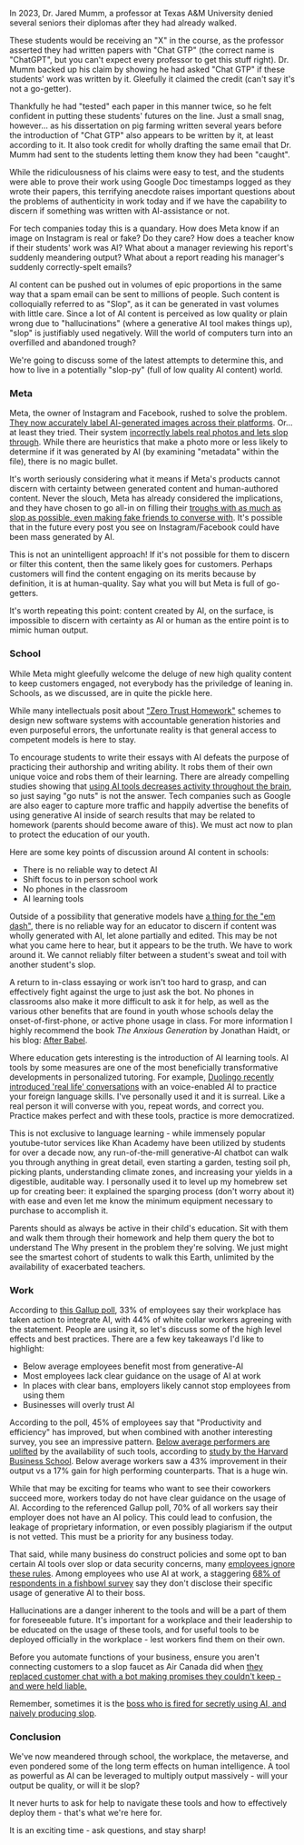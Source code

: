 In 2023, Dr. Jared Mumm, a professor at Texas A&M University denied several seniors their diplomas after they had already walked.

These students would be receiving an "X" in the course, as the professor asserted they had written papers with "Chat GTP" (the correct name is "ChatGPT", but you can't expect every professor to get this stuff right). Dr. Mumm backed up his claim by showing he had asked "Chat GTP" if these students' work was written by it. Gleefully it claimed the credit (can't say it's not a go-getter). 

Thankfully he had "tested" each paper in this manner twice, so he felt confident in putting these students' futures on the line. Just a small snag, however... as his dissertation on pig farming written several years before the introduction of "Chat GTP" also appears to be written by it, at least according to it. It also took credit for wholly drafting the same email that Dr. Mumm had sent to the students letting them know they had been "caught".

While the ridiculousness of his claims were easy to test, and the students were able to prove their work using Google Doc timestamps logged as they wrote their papers, this terrifying anecdote raises important questions about the problems of authenticity in work today and if we have the capability to discern if something was written with AI-assistance or not.

For tech companies today this is a quandary. How does Meta know if an image on Instagram is real or fake? Do they care? How does a teacher know if their students' work was AI? What about a manager reviewing his report's suddenly meandering output? What about a report reading his manager's suddenly correctly-spelt emails?

AI content can be pushed out in volumes of epic proportions in the same way that a spam email can be sent to millions of people. Such content is colloquially referred to as "Slop", as it can be generated in vast volumes with little care. Since a lot of AI content is perceived as low quality or plain wrong due to "hallucinations" (where a generative AI tool makes things up), "slop" is justifiably used negatively. Will the world of computers turn into an overfilled and abandoned trough?

We're going to discuss some of the latest attempts to determine this, and how to live in a potentially "slop-py" (full of low quality AI content) world. 

### Meta

Meta, the owner of Instagram and Facebook, rushed to solve the problem. [They now accurately label AI-generated images across their platforms](https://about.fb.com/news/2024/02/labeling-ai-generated-images-on-facebook-instagram-and-threads/). Or... at least they tried. Their system [incorrectly labels real photos and lets slop through](https://www.techradar.com/cameras/photography/instagram-is-tagging-real-photos-as-made-with-ai-and-photographers-arent-happy). While there are heuristics that make a photo more or less likely to determine if it was generated by AI (by examining "metadata" within the file), there is no magic bullet. 

It's worth seriously considering what it means if Meta's products cannot discern with certainty between generated content and human-authored content. Never the slouch, Meta has already considered the implications, and they have chosen to go all-in on filling their [troughs with as much as slop as possible, even making fake friends to converse with](https://www.wsj.com/tech/ai/mark-zuckerberg-ai-digital-future-0bb04de7?gaa_at=eafs&gaa_n=ASWzDAhDpTQCsAOr-WioewDjnwS3nXEg2UejWsUPxXr2Md9CW35SSLJBI3_zEAF82wQ%3D&gaa_ts=687ade2a&gaa_sig=nJF7u5zhILB7BybJa4LLLJ5fGyDzEcpG77VYPaqyzPpVePLMq67B-YnWJn4N0jXDDVPyW6GuxO0coslDuLw1FQ%3D%3D). It's possible that in the future every post you see on Instagram/Facebook could have been mass generated by AI.

This is not an unintelligent approach! If it's not possible for them to discern or filter this content, then the same likely goes for customers. Perhaps customers will find the content engaging on its merits because by definition, it is at human-quality. Say what you will but Meta is full of go-getters.

It's worth repeating this point: content created by AI, on the surface, is impossible to discern with certainty as AI or human as the entire point is to mimic human output.

### School
While Meta might gleefully welcome the deluge of new high quality content to keep customers engaged, not everybody has the priviledge of leaning in. Schools, as we discussed, are in quite the pickle here.

While many intellectuals posit about ["Zero Trust Homework"](https://stratechery.com/2022/ai-homework/#Zero_Trust_Homework) schemes to design new software systems with accountable generation histories and even purposeful errors, the unfortunate reality is that general access to competent models is here to stay.

To encourage students to write their essays with AI defeats the purpose of practicing their authorship and writing ability. It robs them of their own unique voice and robs them of their learning. There are already compelling studies showing that [using AI tools decreases activity throughout the brain](https://time.com/7295195/ai-chatgpt-google-learning-school/), so just saying "go nuts" is not the answer. Tech companies such as Google are also eager to capture more traffic and happily advertise the benefits of using generative AI inside of search results that may be related to homework (parents should become aware of this). We must act now to plan to protect the education of our youth.

Here are some key points of discussion around AI content in schools:

* There is no reliable way to detect AI
* Shift focus to in person school work
* No phones in the classroom
* AI learning tools

Outside of a possibility that generative models have [a thing for the "em dash"](https://www.washingtonpost.com/technology/2025/04/09/ai-em-dash-writing-punctuation-chatgpt/), there is no reliable way for an educator to discern if content was wholly generated with AI, let alone partially and edited. This may be not what you came here to hear, but it appears to be the truth. We have to work around it. We cannot reliably filter between a student's sweat and toil with another student's slop.

A return to in-class essaying or work isn't too hard to grasp, and can effectively fight against the urge to just ask the bot. No phones in classrooms also make it more difficult to ask it for help, as well as the various other benefits that are found in youth whose schools delay the onset-of-first-phone, or active phone usage in class. For more information I highly recommend the book _The Anxious Generation_ by Jonathan Haidt, or his blog: [After Babel](https://www.afterbabel.com/).

Where education gets interesting is the introduction of AI learning tools. AI tools by some measures are one of the most beneficially transformative developments in personalized tutoring. For example, [Duolingo recently introduced 'real life' conversations](https://blog.duolingo.com/video-call/) with an voice-enabled AI to practice your foreign language skills. I've personally used it and it is surreal. Like a real person it will converse with you, repeat words, and correct you. Practice makes perfect and with these tools, practice is more democratized.

This is not exclusive to language learning - while immensely popular youtube-tutor services like Khan Academy have been utilized by students for over a decade now, any run-of-the-mill generative-AI chatbot can walk you through anything in great detail, even starting a garden, testing soil ph, picking plants, understanding climate zones, and increasing your yields in a digestible, auditable way. I personally used it to level up my homebrew set up for creating beer: it explained the sparging process (don't worry about it) with ease and even let me know the minimum equipment necessary to purchase to accomplish it.

Parents should as always be active in their child's education. Sit with them and walk them through their homework and help them query the bot to understand The Why present in the problem they're solving. We just might see the smartest cohort of students to walk this Earth, unlimited by the availability of exacerbated teachers.

### Work
According to [this Gallup poll](https://www.gallup.com/workplace/651203/workplace-answering-big-questions.aspx), 33% of employees say their workplace has taken action to integrate AI, with 44% of white collar workers agreeing with the statement. People are using it, so let's discuss some of the high level effects and best practices. There are a few key takeaways I'd like to highlight:

* Below average employees benefit most from generative-AI
* Most employees lack clear guidance on the usage of AI at work
* In places with clear bans, employers likely cannot stop employees from using them
* Businesses will overly trust AI

According to the poll, 45% of employees say that "Productivity and efficiency" has improved, but when combined with another interesting survey, you see an impressive pattern. [Below average performers are uplifted](https://www.ethicallyalignedai.com/post/below-average-workers-will-benefit-the-most-from-using-ai) by the availability of such tools, according to [study by the Harvard Business School](https://www.hbs.edu/faculty/Pages/item.aspx?num=64700). Below average workers saw a 43% improvement in their output vs a 17% gain for high performing counterparts. That is a huge win.

While that may be exciting for teams who want to see their coworkers succeed more, workers today do not have clear guidance on the usage of AI. According to the referenced Gallup poll, 70% of all workers say their employer does not have an AI policy. This could lead to confusion, the leakage of proprietary information, or even possibly plagiarism if the output is not vetted. This must be a priority for any business today.

That said, while many business do construct policies and some opt to ban certain AI tools over slop or data security concerns, many [employees ignore these rules](https://www.welcometothejungle.com/en/articles/using-ai-secretly-at-work). Among employees who use AI at work, a staggering [68% of respondents in a fishbowl survey](https://blogs.blackberry.com/en/2025/02/blackberry-milestone-road-ahead) say they don't disclose their specific usage of generative AI to their boss. 

Hallucinations are a danger inherent to the tools and will be a part of them for foreseeable future. It's important for a workplace and their leadership to be educated on the usage of these tools, and for useful tools to be deployed officially in the workplace - lest workers find them on their own. 

Before you automate functions of your business, ensure you aren't connecting customers to a slop faucet as Air Canada did when [they replaced customer chat with a bot making promises they couldn't keep - and were held liable.](https://www.bbc.com/travel/article/20240222-air-canada-chatbot-misinformation-what-travellers-should-know)

Remember, sometimes it is the [boss who is fired for secretly using AI, and naively producing slop](https://www.cnn.com/2023/12/11/media/sports-illustrated-ai-articles-ceo/index.html).

### Conclusion
We've now meandered through school, the workplace, the metaverse, and even pondered some of the long term effects on human intelligence. A tool as powerful as AI can be leveraged to multiply output massively - will your output be quality, or will it be slop?

It never hurts to ask for help to navigate these tools and how to effectively deploy them - that's what we're here for.

It is an exciting time - ask questions, and stay sharp!
